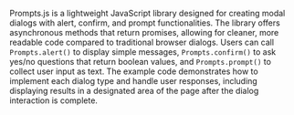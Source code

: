 Prompts.js is a lightweight JavaScript library designed for creating modal dialogs with alert, confirm, and prompt functionalities. The library offers asynchronous methods that return promises, allowing for cleaner, more readable code compared to traditional browser dialogs. Users can call `Prompts.alert()` to display simple messages, `Prompts.confirm()` to ask yes/no questions that return boolean values, and `Prompts.prompt()` to collect user input as text. The example code demonstrates how to implement each dialog type and handle user responses, including displaying results in a designated area of the page after the dialog interaction is complete.

<!-- Generated from commit: 3d76b539136afa6310dfc1bdcb681f4d038f5253 -->
